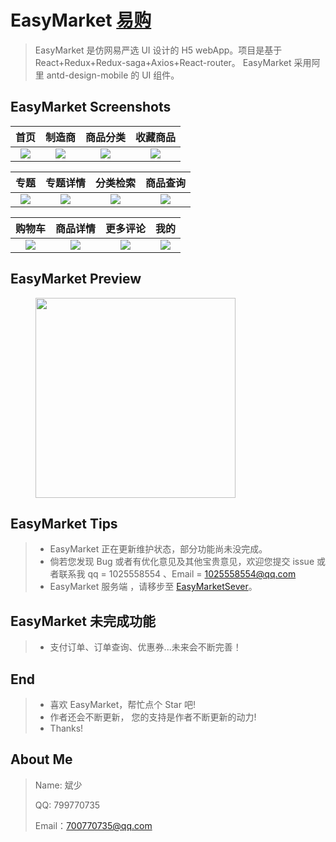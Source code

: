 # EasyMarket [易购](https://github.com/Peroluo/easyMarketApp)

> ​EasyMarket 是仿网易严选 UI 设计的 H5 webApp。项目是基于 React+Redux+Redux-saga+Axios+React-router。
> ​EasyMarket 采用阿里 antd-design-mobile 的 UI 组件。

<!-- ## EasyMarket 扫码预览

#### 微信浏览器，请点击"访问原网页"

<figure >
<img src="./imgs/qrCode.png" width="200"/>
</figure > -->

## EasyMarket Screenshots

|         首页         |        制造商         |         商品分类         |         收藏商品         |
| :------------------: | :-------------------: | :----------------------: | :----------------------: |
| ![](./imgs/home.png) | ![](./imgs/brand.png) | ![](./imgs/category.png) | ![](./imgs/likeList.png) |

|         专题          |          专题详情           |            分类检索            |          商品查询           |
| :-------------------: | :-------------------------: | :----------------------------: | :-------------------------: |
| ![](./imgs/topic.png) | ![](./imgs/topicDetail.png) | ![](./imgs/categorySearch.png) | ![](./imgs/goodsSearch.png) |

|        购物车        |          商品详情           |        更多评论         |         我的         |
| :------------------: | :-------------------------: | :---------------------: | :------------------: |
| ![](./imgs/cart.png) | ![](./imgs/goodsDetail.png) | ![](./imgs/comment.png) | ![](./imgs/mine.png) |

## EasyMarket Preview

<figure class="third">
    <img src="./imgs/EasyMarket.gif" width="320"/>
</figure>

## EasyMarket Tips

> - EasyMarket 正在更新维护状态，部分功能尚未没完成。
> - 倘若您发现 Bug 或者有优化意见及其他宝贵意见，欢迎您提交 issue 或者联系我 qq = 1025558554 、Email = 1025558554@qq.com
> - EasyMarket 服务端 ，请移步至 [EasyMarketSever](https://github.com/Peroluo/easyMarketSever)。

## EasyMarket 未完成功能

> - 支付订单、订单查询、优惠券...未来会不断完善！

## End

> - 喜欢 EasyMarket，帮忙点个 Star 吧!
> - 作者还会不断更新， 您的支持是作者不断更新的动力!
> - Thanks!

## About Me

> Name: 斌少
>
> QQ: 799770735
>
> Email：700770735@qq.com
